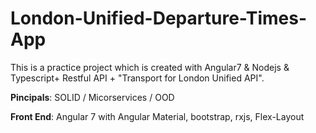 # London-Unified-Departure-Times-App

This is a practice project which is created with Angular7 & Nodejs & Typescript+ Restful API + "Transport for London Unified API".

<b>Pincipals</b>: SOLID / Micorservices / OOD

<b>Front End</b>: Angular 7 with Angular Material, bootstrap, rxjs, Flex-Layout


  
